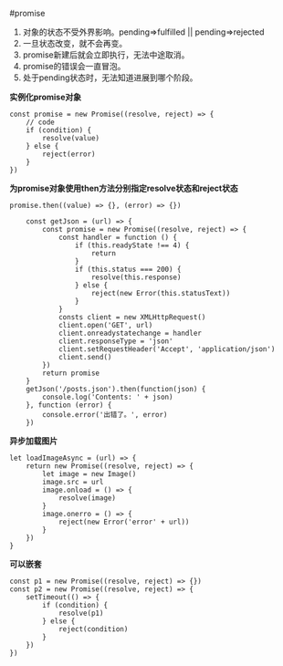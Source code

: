#promise

1. 对象的状态不受外界影响。pending=>fulfilled || pending=>rejected  
2. 一旦状态改变，就不会再变。  
3. promise新建后就会立即执行，无法中途取消。  
4. promise的错误会一直冒泡。  
5. 处于pending状态时，无法知道进展到哪个阶段。  

**实例化promise对象**

    const promise = new Promise((resolve, reject) => {
        // code
        if (condition) {
            resolve(value)
        } else {
            reject(error)
        }
    })

**为promise对象使用then方法分别指定resolve状态和reject状态**

    promise.then((value) => {}, (error) => {}) 

```
    const getJson = (url) => {
        const promise = new Promise((resolve, reject) => {
            const handler = function () {
                if (this.readyState !== 4) {
                    return
                }
                if (this.status === 200) {
                    resolve(this.response)
                } else {
                    reject(new Error(this.statusText))
                }
            }
            consts client = new XMLHttpRequest()
            client.open('GET', url)
            client.onreadystatechange = handler
            client.responseType = 'json'
            client.setRequestHeader('Accept', 'application/json')
            client.send()
        })
        return promise
    }
    getJson('/posts.json').then(function(json) {
        console.log('Contents: ' + json)
    }, function (error) {
        console.error('出错了。', error)
    })
```

**异步加载图片**

    let loadImageAsync = (url) => {
        return new Promise((resolve, reject) => {
            let image = new Image()
            image.src = url
            image.onload = () => {
                resolve(image)
            }
            image.onerro = () => {
                reject(new Error('error' + url))
            }
        })
    }

**可以嵌套**

    const p1 = new Promise((resolve, reject) => {})
    const p2 = new Promise((resolve, reject) => {
        setTimeout(() => {
            if (condition) {
                resolve(p1)
            } else {
                reject(condition)
            }
        })
    })














































